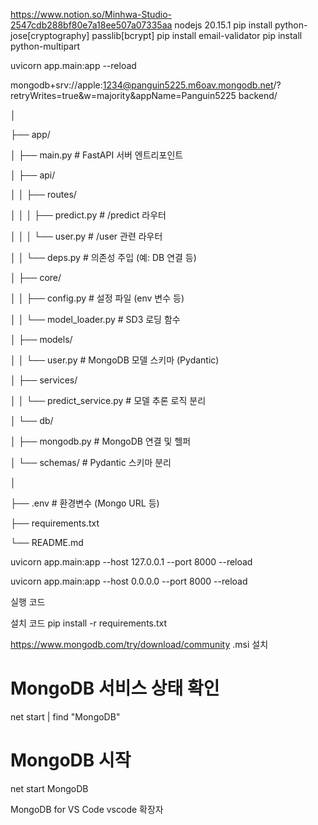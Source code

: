 https://www.notion.so/Minhwa-Studio-2547cdb288bf80e7a18ee507a07335aa
nodejs 20.15.1
pip install python-jose[cryptography] passlib[bcrypt]
pip install email-validator
pip install python-multipart

uvicorn app.main:app --reload

mongodb+srv://apple:1234@panguin5225.m6oav.mongodb.net/?retryWrites=true&w=majority&appName=Panguin5225
backend/

│

├── app/

│ ├── main.py # FastAPI 서버 엔트리포인트

│ ├── api/

│ │ ├── routes/

│ │ │ ├── predict.py # /predict 라우터

│ │ │ └── user.py # /user 관련 라우터

│ │ └── deps.py # 의존성 주입 (예: DB 연결 등)

│ ├── core/

│ │ ├── config.py # 설정 파일 (env 변수 등)

│ │ └── model_loader.py # SD3 로딩 함수

│ ├── models/

│ │ └── user.py # MongoDB 모델 스키마 (Pydantic)

│ ├── services/

│ │ └── predict_service.py # 모델 추론 로직 분리

│ └── db/

│ ├── mongodb.py # MongoDB 연결 및 헬퍼

│ └── schemas/ # Pydantic 스키마 분리

│

├── .env # 환경변수 (Mongo URL 등)

├── requirements.txt

└── README.md

uvicorn app.main:app --host 127.0.0.1 --port 8000 --reload

uvicorn app.main:app --host 0.0.0.0 --port 8000 --reload

실행 코드

설치 코드
pip install -r requirements.txt

https://www.mongodb.com/try/download/community
.msi 설치

# MongoDB 서비스 상태 확인

net start | find "MongoDB"

# MongoDB 시작

net start MongoDB

MongoDB for VS Code vscode 확장자
